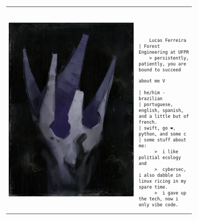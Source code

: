 
<table>
    <tr>
        <td style="width: 70%;">
            <!--Love did me in-->
            <img src="https://github.com/lucas-o-ferreira/lucas-o-ferreira/blob/main/volition.webp" style="width:100%; border: none;"/>
        </td>
        <td style="width: 30%; vertical-align: middle;">
            <p style="font-family: monospace; font-size: 80px;">    
                
        Lucas Ferreira | Forest Engineering at UFPR
        > persistently, patiently, you are bound to succeed
</p>                                                                                                                            
                                                                                                  
                                                                                                    
        
    about me V
    
    │ he/him - brazilian
    | portuguese, english, spanish, and a little but of french.                                                             
    | swift, go ❤️, python, and some c
    │ some stuff about me:                                                                      
          >  i like politial ecology and
          >  cybersec, i also dabble in linux ricing in my spare time.                              
          >  i gave up the tech, now i only vibe code.
          





